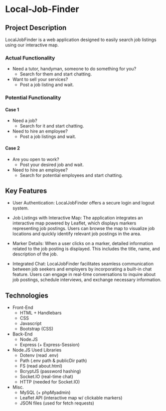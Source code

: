 # Local-Job-Finder

## Project Description

  LocalJobFinder is a web application designed to easily search job listings using our interactive map.
  
  ### Actual Functionality
  
  * Need a tutor, handyman, someone to do something for you?
    * Search for them and start chatting.
  * Want to sell your services?
    * Post a job listing and wait.
  
  ### Potential Functionality
  
  #### Case 1
  * Need a job?
    * Search for it and start chatting.
  * Need to hire an employee?
    * Post a job listings and wait.
  
  #### Case 2
  * Are you open to work?
    * Post your desired job and wait.
  * Need to hire an employee?
    * Search for potential employees and start chatting.


## Key Features

  * User Authentication: LocalJobFinder offers a secure login and logout system.

  * Job Listings with Interactive Map: The application integrates an interactive map powered by Leaflet, which displays markers representing job postings. Users can browse the map to visualize job locations and quickly identify relevant job postings in the area.

  * Marker Details: When a user clicks on a marker, detailed information related to the job posting is displayed. This includes the title, name, and description of the job.

  * Integrated Chat: LocalJobFinder facilitates seamless communication between job seekers and employers by incorporating a built-in chat feature. Users can engage in real-time conversations to inquire about job postings, schedule interviews, and exchange necessary information.

## Technologies

  * Front-End
    * HTML + Handlebars
    * CSS
    * Javascript
    * Bootstrap (CSS)
  * Back-End
    * Node.JS
    * Express (+ Express-Session)
  * Node.JS Used Libraries
    * Dotenv (read .env)
    * Path (.env path & publicDir path)
    * FS (read about.html)
    * BcryptJS (password hashing)
    * Socket.IO (real-time chat)
    * HTTP (needed for Socket.IO)
  * Misc.
    * MySQL (+ phpMyadmin)
    * Leaflet API (interactive map w/ clickable markers)
    * JSON files (used for fetch requests)
